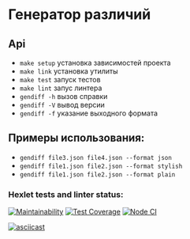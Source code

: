 # Генератор различий

## Api

- `make setup` установка зависимостей проекта
- `make link` установка утилиты
- `make test` запуск тестов
- `make lint` запус линтера
- `gendiff -h` вызов справки
- `gendiff -V` вывод версии
- `gendiff -f` указание выходного формата

## Примеры использования:

- `gendiff file3.json file4.json --format json`
- `gendiff file1.json file2.json --format stylish`
- `gendiff file1.json file2.json --format plain`

### Hexlet tests and linter status:

[![Maintainability](https://api.codeclimate.com/v1/badges/a6a74afff2d5a22c7383/maintainability)](https://codeclimate.com/github/isour/frontend-project-lvl2/maintainability)
[![Test Coverage](https://api.codeclimate.com/v1/badges/a6a74afff2d5a22c7383/test_coverage)](https://codeclimate.com/github/isour/frontend-project-lvl2/test_coverage)
[![Node CI](https://github.com/isour/frontend-project-lvl2/workflows/hexlet-check/badge.svg)](https://github.com/isour/frontend-project-lvl2/actions)

[![asciicast](https://asciinema.org/a/HmsHSCnsiFY1TqxQ1ZfaHuNP3.svg)](https://asciinema.org/a/HmsHSCnsiFY1TqxQ1ZfaHuNP3)
